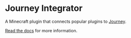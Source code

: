 # Journey Integrator

A Minecraft plugin that connects popular plugins to [Journey](https://github.com/whimxiqal/journey).

[Read the docs](https://journey.whimxiqal.net/docs/integrator) for more information.
